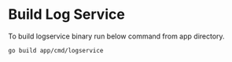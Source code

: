# Build Log Service
To build logservice binary run below command from app directory.

```sh
go build app/cmd/logservice
```
